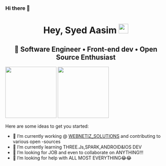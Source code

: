 ### Hi there 👋
<h1 align="center">Hey, Syed Aasim <img src="https://raw.githubusercontent.com/aemmadi/aemmadi/master/wave.gif" width="30px"></h1> 
<h2 align="center"> 🚀 Software Engineer • Front-end dev • Open Source Enthusiast </h2>


<!--**aasim-syed/aasim-syed** is a ✨ _special_ ✨ repository because its `README.md` (this file) appears on your GitHub profile.-->
 <img src="https://octodex.github.com/images/daftpunktocat-thomas.gif" height="160px" width="160px"> <img src="https://octodex.github.com/images/daftpunktocat-guy.gif" height="160px" width="160px">

Here are some ideas to get you started:

- 🔭 I’m currently working @ <a href="http://www.webnetiz.com/">WEBNETIZ_SOLUTIONS</a> and contributing to various open -sources
- 🌱 I’m currently learning THREE.Js,SPARK,ANDROID&IOS DEV
- 👯 I’m looking for JOB and even to collaborate on ANYTHING!!!
- 🤔 I’m looking for help with ALL MOST EVERYTHING😂😂
